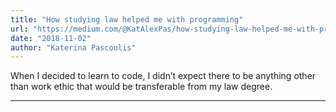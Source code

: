 ```yaml
---
title: "How studying law helped me with programming"
url: "https://medium.com/@KatAlexPas/how-studying-law-helped-me-with-programming-6af88ac77a8e"
date: "2018-11-02"
author: "Katerina Pascoulis"
---
```


When I decided to learn to code, I didn’t expect there to be anything other than work ethic that would be transferable from my law degree.

---

